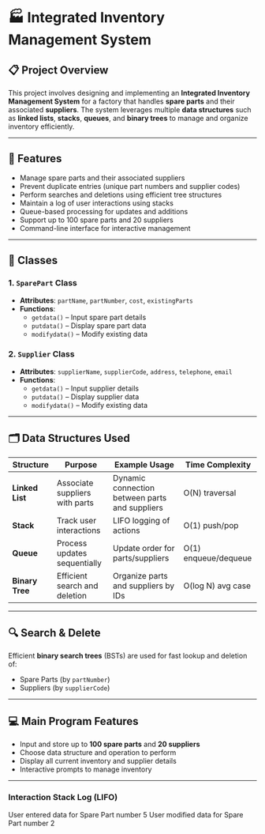 # 🏭 Integrated Inventory Management System

## 📋 Project Overview

This project involves designing and implementing an **Integrated Inventory Management System** for a factory that handles **spare parts** and their associated **suppliers**. The system leverages multiple **data structures** such as **linked lists**, **stacks**, **queues**, and **binary trees** to manage and organize inventory efficiently.

---

## 🚀 Features

- Manage spare parts and their associated suppliers  
- Prevent duplicate entries (unique part numbers and supplier codes)  
- Perform searches and deletions using efficient tree structures  
- Maintain a log of user interactions using stacks  
- Queue-based processing for updates and additions  
- Support up to 100 spare parts and 20 suppliers  
- Command-line interface for interactive management  

---

## 🧱 Classes

### 1. `SparePart` Class
- **Attributes**: `partName`, `partNumber`, `cost`, `existingParts`
- **Functions**:
  - `getdata()` – Input spare part details  
  - `putdata()` – Display spare part data  
  - `modifydata()` – Modify existing data  

### 2. `Supplier` Class
- **Attributes**: `supplierName`, `supplierCode`, `address`, `telephone`, `email`
- **Functions**:
  - `getdata()` – Input supplier details  
  - `putdata()` – Display supplier data  
  - `modifydata()` – Modify existing data  

---

## 🗂 Data Structures Used

| Structure       | Purpose                               | Example Usage                                  | Time Complexity     |
|----------------|----------------------------------------|------------------------------------------------|---------------------|
| **Linked List** | Associate suppliers with parts         | Dynamic connection between parts and suppliers | O(N) traversal      |
| **Stack**       | Track user interactions                | LIFO logging of actions                        | O(1) push/pop       |
| **Queue**       | Process updates sequentially           | Update order for parts/suppliers               | O(1) enqueue/dequeue|
| **Binary Tree** | Efficient search and deletion          | Organize parts and suppliers by IDs            | O(log N) avg case   |

---

## 🔍 Search & Delete

Efficient **binary search trees** (BSTs) are used for fast lookup and deletion of:
- Spare Parts (by `partNumber`)
- Suppliers (by `supplierCode`)

---

## 💻 Main Program Features

- Input and store up to **100 spare parts** and **20 suppliers**  
- Choose data structure and operation to perform  
- Display all current inventory and supplier details  
- Interactive prompts to manage inventory  

---
### Interaction Stack Log (LIFO)
User entered data for Spare Part number 5
User modified data for Spare Part number 2

